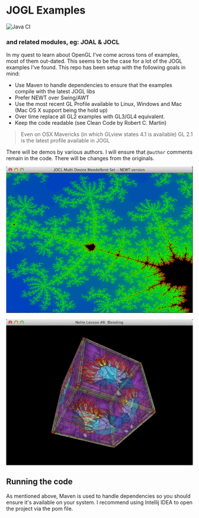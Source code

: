 JOGL Examples
=============

![Java CI](https://github.com/SingingBush/jogl-examples/workflows/Java%20CI/badge.svg)

### and related modules, eg: JOAL & JOCL ###

In my quest to learn about OpenGL I've come across tons of examples, most of them out-dated. This seems to be the case for a lot of the JOGL examples I've found. This repo has been setup with the following goals in mind:

 * Use Maven to handle dependencies to ensure that the examples compile with the latest JOGL libs
 * Prefer NEWT over Swing/AWT
 * Use the most recent GL Profile available to Linux, Windows and Mac (Mac OS X support being the hold up)
 * Over time replace all GL2 examples with GL3/GL4 equivalent.
 * Keep the code readable (see Clean Code by Robert C. Martin)

 > Even on OSX Mavericks (in which GLview states 4.1 is available) GL 2.1 is the latest profile available in JOGL

There will be demos by various authors. I will ensure that `@author` comments remain in the code. There will be changes from the originals.


![alt text](screenshots/openCL-fractal.png "Using JOCL to Generate the Mandelbrot")

![alt text](screenshots/nehe8.png "NeHe 8 - Blending")

## Running the code ##
As mentioned above, Maven is used to handle dependencies so you should ensure it's available on your system. I recommend using Intellij IDEA to open the project via the pom file.

